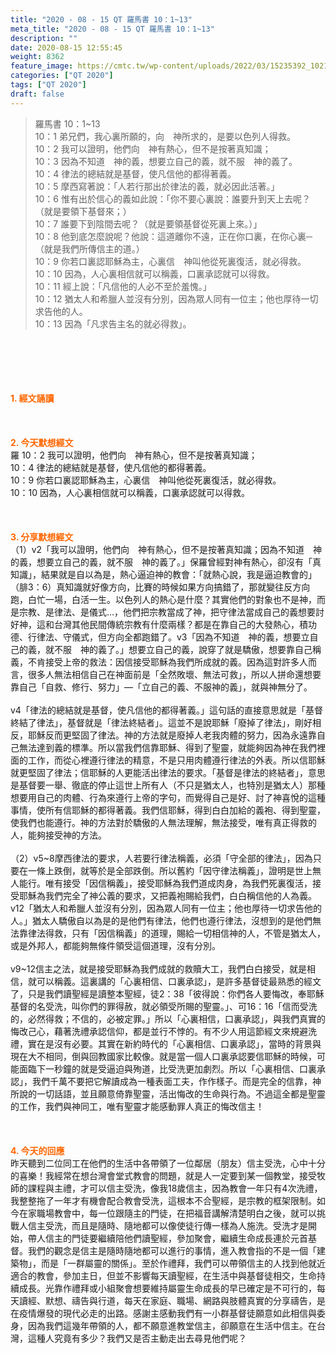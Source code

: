 ```yaml
---
title: "2020 - 08 - 15 QT 羅馬書 10：1~13"
meta_title: "2020 - 08 - 15 QT 羅馬書 10：1~13"
description: ""
date: 2020-08-15 12:55:45
weight: 8362
feature_image: https://cmtc.tw/wp-content/uploads/2022/03/15235392_10211799862337740_180693556567566654_o-1.webp
categories: ["QT 2020"]
tags: ["QT 2020"]
draft: false
---
```


<blockquote>羅馬書 10：1~13<br />
10：1 弟兄們，我心裏所願的，向　神所求的，是要以色列人得救。<br />
10：2 我可以證明，他們向　神有熱心，但不是按著真知識；<br />
10：3 因為不知道　神的義，想要立自己的義，就不服　神的義了。<br />
10：4 律法的總結就是基督，使凡信他的都得著義。<br />
10：5 摩西寫著說：「人若行那出於律法的義，就必因此活著。」<br />
10：6 惟有出於信心的義如此說：「你不要心裏說：誰要升到天上去呢？（就是要領下基督來；）<br />
10：7 誰要下到陰間去呢？（就是要領基督從死裏上來。）」<br />
10：8 他到底怎麼說呢？他說：這道離你不遠，正在你口裏，在你心裏─（就是我們所傳信主的道。）<br />
10：9 你若口裏認耶穌為主，心裏信　神叫他從死裏復活，就必得救。<br />
10：10 因為，人心裏相信就可以稱義，口裏承認就可以得救。<br />
10：11 經上說：「凡信他的人必不至於羞愧。」<br />
10：12 猶太人和希臘人並沒有分別，因為眾人同有一位主；他也厚待一切求告他的人。<br />
10：13 因為「凡求告主名的就必得救」。</blockquote><br />
&nbsp;<br />
<br />
&nbsp;<br />
<br />
<span style="color: #ff6600;"><strong>1. </strong><strong>經文誦讀</strong></span><br />
<br />
<span style="color: #ff6600;"><strong> </strong></span><br />
<br />
<span style="color: #ff6600;"><strong>2. 今天默想</strong><strong>經文<br />
</strong></span>羅 10：2 我可以證明，他們向　神有熱心，但不是按著真知識；<br />
10：4 律法的總結就是基督，使凡信他的都得著義。<br />
10：9 你若口裏認耶穌為主，心裏信　神叫他從死裏復活，就必得救。<br />
10：10 因為，人心裏相信就可以稱義，口裏承認就可以得救。<br />
<br />
&nbsp;<br />
<br />
<span style="color: #ff6600;"><strong>3. 分享默想經文<br />
</strong></span>（1）v2「我可以證明，他們向　神有熱心，但不是按著真知識；因為不知道　神的義，想要立自己的義，就不服　神的義了。」保羅曾經對神有熱心，卻沒有「真知識」，結果就是自以為是，熱心逼迫神的教會：「就熱心說，我是逼迫教會的」（腓3：6）真知識就好像方向，比賽的時候如果方向搞錯了，那就變往反方向跑，白忙一場，白活一生。以色列人的熱心是什麼？其實他們的對象也不是神，而是宗教、是律法、是儀式…，他們把宗教當成了神，把守律法當成自己的義想要討好神，這和台灣其他民間傳統宗教有什麼兩樣？都是在靠自己的大發熱心，積功德、行律法、守儀式，但方向全都跑錯了。v3「因為不知道　神的義，想要立自己的義，就不服　神的義了。」想要立自己的義，說穿了就是驕傲，想要靠自己稱義，不肯接受上帝的救法：因信接受耶穌為我們所成就的義。因為這對許多人而言，很多人無法相信自己在神面前是「全然敗壞、無法可救」，所以人拼命還想要靠自己「自救、修行、努力」—「立自己的義、不服神的義」，就與神無分了。<br />
<br />
v4「律法的總結就是基督，使凡信他的都得著義。」這句話的直接意思就是「基督終結了律法」，基督就是「律法終結者」。這並不是說耶穌「廢掉了律法」，剛好相反，耶穌反而更堅固了律法。神的方法就是廢掉人老我肉體的努力，因為永遠靠自己無法達到義的標準。所以當我們信靠耶穌、得到了聖靈，就能夠因為神在我們裡面的工作，而從心裡遵行律法的精意，不是只用肉體遵行律法的外表。所以信耶穌就更堅固了律法；信耶穌的人更能活出律法的要求。「基督是律法的終結者」，意思是基督要一舉、徹底的停止這世上所有人（不只是猶太人，也特別是猶太人）那種想要用自己的肉體、行為來遵行上帝的字句，而覺得自己是好、討了神喜悅的這種事情，使所有信耶穌的都得著義。我們信耶穌，得到白白加給的義袍、得到聖靈，使我們也能遵行。神的方法對於驕傲的人無法理解，無法接受，唯有真正得救的人，能夠接受神的方法。<br />
<br />
（2）v5~8摩西律法的要求，人若要行律法稱義，必須「守全部的律法」，因為只要在一條上跌倒，就等於是全部跌倒。所以舊約「因守律法稱義」，證明是世上無人能行。唯有接受「因信稱義」，接受耶穌為我們道成肉身，為我們死裏復活，接受耶穌為我們完全了神公義的要求，又把義袍賜給我們，白白稱信他的人為義。v12「猶太人和希臘人並沒有分別，因為眾人同有一位主；他也厚待一切求告他的人。」猶太人驕傲自以為是的是他們有律法，他們也遵行律法，沒想到的是他們無法靠律法得救，只有「因信稱義」的道理，賜給一切相信神的人，不管是猶太人，或是外邦人，都能夠無條件領受這個道理，沒有分別。<br />
<br />
v9~12信主之法，就是接受耶穌為我們成就的救贖大工，我們白白接受，就是相信，就可以稱義。這裏講的「心裏相信、口裏承認」，是許多基督徒最熟悉的經文了，只是我們讀聖經是讀整本聖經，徒2：38「彼得說：你們各人要悔改，奉耶穌基督的名受洗，叫你們的罪得赦，就必領受所賜的聖靈。」、可16：16「信而受洗的，必然得救；不信的，必被定罪。」所以「心裏相信，口裏承認」，與我們真實的悔改己心，藉著洗禮承認信仰，都是並行不悖的。有不少人用這節經文來規避洗禮，實在是沒有必要。其實在新約時代的「心裏相信、口裏承認」，當時的背景與現在大不相同，倒與回教國家比較像。就是當一個人口裏承認要信耶穌的時候，可能面臨下一秒鐘的就是受逼迫與殉道，比受洗更加劇烈。所以「心裏相信、口裏承認」，我們千萬不要把它解讀成為一種表面工夫，作作樣子。而是完全的信靠，神所說的一切話語，並且願意倚靠聖靈，活出悔改的生命與行為。不過這全都是聖靈的工作，我們與神同工，唯有聖靈才能感動罪人真正的悔改信主！<br />
<br />
&nbsp;<br />
<br />
<span style="color: #ff6600;"><strong>4. 今天的回應<br />
</strong></span>昨天聽到二位同工在他們的生活中各帶領了一位鄰居（朋友）信主受洗，心中十分的喜樂！我經常在想台灣會堂式教會的問題，就是人一定要到某一個教堂，接受牧師的課程與主禮，才可以信主受洗，像我18歲信主，因為教會一年只有4次洗禮，我整整拖了一年才有機會配合教會受洗，這根本不合聖經，是宗教的框架限制。如今在家職場教會中，每一位跟隨主的門徒，在把福音講解清楚明白之後，就可以挑戰人信主受洗，而且是隨時、隨地都可以像使徒行傳一樣為人施洗。受洗才是開始，帶人信主的門徒要繼續陪他們讀聖經，參加聚會，繼續生命成長連於元首基督。我們的觀念是信主是隨時隨地都可以進行的事情，進入教會指的不是一個「建築物」，而是「一群屬靈的關係」。至於作禮拜，我們可以帶領信主的人找到他就近適合的教會，參加主日，但並不影響每天讀聖經，在生活中與基督徒相交，生命持續成長。光靠作禮拜或小組聚會想要維持屬靈生命成長的早已確定是不可行的，每天讀經、默想、禱告與行道，每天在家庭、職場、網路與肢體真實的分享禱告，是在疫情爆發的現代必走的出路。感謝主感動我們有一小群基督徒願意如此相信與委身，因為我們這幾年帶領的人，都不願意進教堂信主，卻願意在生活中信主。在台灣，這種人究竟有多少？我們又是否主動走出去尋見他們呢？<br />
<br />
&nbsp;
        